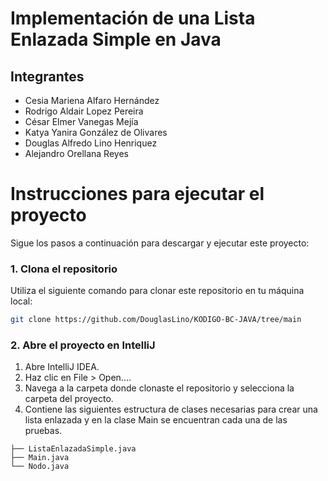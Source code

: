 # Implementación de una Lista Enlazada Simple en Java

## Integrantes

- Cesia Mariena Alfaro Hernández
- Rodrigo Aldair Lopez Pereira
- César Elmer Vanegas Mejía
- Katya Yanira González de Olivares
- Douglas Alfredo Lino Henriquez
- Alejandro Orellana Reyes

# Instrucciones para ejecutar el proyecto

Sigue los pasos a continuación para descargar y ejecutar este proyecto:

### 1. Clona el repositorio

Utiliza el siguiente comando para clonar este repositorio en tu máquina local:

```bash
git clone https://github.com/DouglasLino/KODIGO-BC-JAVA/tree/main
```

### 2. Abre el proyecto en IntelliJ

1. Abre IntelliJ IDEA.
2. Haz clic en File > Open....
3. Navega a la carpeta donde clonaste el repositorio y selecciona la carpeta del proyecto.
4. Contiene las siguientes estructura de clases necesarias para crear una lista enlazada y en la clase Main se encuentran cada una de las pruebas.

```plaintext
├── ListaEnlazadaSimple.java
├── Main.java
└── Nodo.java
```
